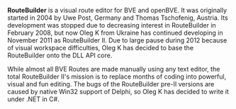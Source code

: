 **RouteBuilder** is a visual route editor for BVE and openBVE. It was originally started in 2004 by Uwe Post, Germany and Thomas Tschofenig, Austria. Its development was stopped due to decreasing interest in RouteBuilder in February 2008, but now Oleg K from Ukraine has continued developing in November 2011 as RouteBuilder II. Due to large pause during 2012 because of visual workspace difficulties, Oleg K has decided to base the RouteBuilder onto the DLL API core.

While almost all BVE Routes are made manually using any text editor, the total RouteBuilder II's mission is to replace months of coding into powerful, visual and fun editing. The bugs of the RouteBuilder pre-II versions are caused by native Win32 support of Delphi, so Oleg K has decided to write it under .NET in C#.
